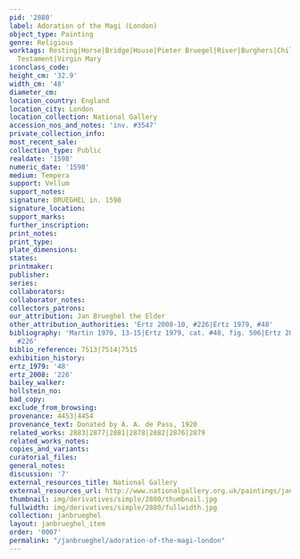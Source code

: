 ```yaml
---
pid: '2880'
label: Adoration of the Magi (London)
object_type: Painting
genre: Religious
worktags: Resting|Horse|Bridge|House|Pieter Bruegel|River|Burghers|Children|Soldiers|Christ|New
  Testament|Virgin Mary
iconclass_code:
height_cm: '32.9'
width_cm: '48'
diameter_cm:
location_country: England
location_city: London
location_collection: National Gallery
accession_nos_and_notes: 'inv. #3547'
private_collection_info:
most_recent_sale:
collection_type: Public
realdate: '1598'
numeric_date: '1598'
medium: Tempera
support: Vellum
support_notes:
signature: BRUEGHEL in. 1598
signature_location:
support_marks:
further_inscription:
print_notes:
print_type:
plate_dimensions:
states:
printmaker:
publisher:
series:
collaborators:
collaborator_notes:
collectors_patrons:
our_attribution: Jan Brueghel the Elder
other_attribution_authorities: 'Ertz 2008-10, #226|Ertz 1979, #48'
bibliography: 'Martin 1970, 13-15|Ertz 1979, cat. #48, fig. 506|Ertz 2008-10, cat.
  #226'
biblio_reference: 7513|7514|7515
exhibition_history:
ertz_1979: '48'
ertz_2008: '226'
bailey_walker:
hollstein_no:
bad_copy:
exclude_from_browsing:
provenance: 4453|4454
provenance_text: Donated by A. A. de Pass, 1920
related_works: 2883|2877|2881|2878|2882|2876|2879
related_works_notes:
copies_and_variants:
curatorial_files:
general_notes:
discussion: '7'
external_resources_title: National Gallery
external_resources_url: http://www.nationalgallery.org.uk/paintings/jan-brueghel-the-elder-the-adoration-of-the-kings
thumbnail: img/derivatives/simple/2880/thumbnail.jpg
fullwidth: img/derivatives/simple/2880/fullwidth.jpg
collection: janbrueghel
layout: janbrueghel_item
order: '0007'
permalink: "/janbrueghel/adoration-of-the-magi-london"
---
```


